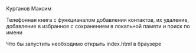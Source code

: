 Курганов Максим

Телефонная книга с функцианалом добавления контактов, их удаление, добавление в избранное с сохранением в локальной памяти и поиск по имени

Что бы запустить необходимо открыть index.html в браузере
